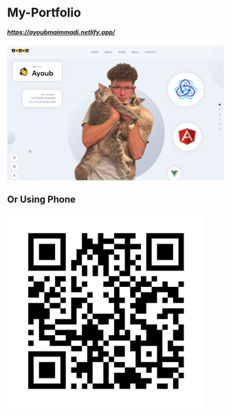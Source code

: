 # My-Portfolio

##### https://ayoubmaimmadi.netlify.app/

![](../client/src/assets/portfolio.PNG)

## Or Using Phone

![](../client/src/assets/qrcode.PNG)
